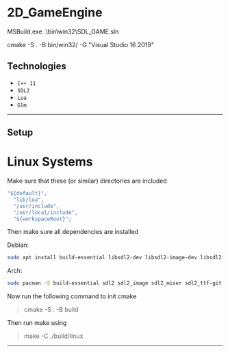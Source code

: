 # 2D_GameEngine

MSBuild.exe .\bin\win32\SDL_GAME.sln

cmake -S . -B bin/win32/ -G "Visual Studio 16 2019"

## Technologies

- `C++ 11`
- `SDL2`
- `Lua`
- `Glm`

---

## Setup

# Linux Systems

Make sure that these (or similar) directories are included

```javascript
"${default}",
  "lib/lua",
  "/usr/include",
  "/usr/local/include",
  "${workspaceRoot}";
```

Then make sure all dependencies are installed

Debian:
```bash
sudo apt install build-essential libsdl2-dev libsdl2-image-dev libsdl2-ttf-dev libsdl2-mixer-dev liblua5.3-dev glm
```

Arch:
```bash
sudo pacman -S build-essential sdl2 sdl2_image sdl2_mixer sdl2_ttf-git lua glm
```

Now run the following command to init cmake

> cmake -S . -B build

Then run make using

> make -C ./build/linux

---
